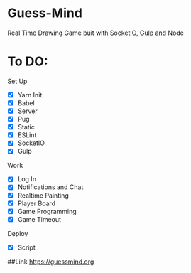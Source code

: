 # Guess-Mind

Real Time Drawing Game buit with SocketIO, Gulp and Node

# To DO:

Set Up

- [x] Yarn Init
- [x] Babel
- [x] Server
- [x] Pug
- [x] Static
- [x] ESLint
- [x] SocketIO
- [x] Gulp

Work

- [x] Log In
- [x] Notifications and Chat
- [x] Realtime Painting
- [x] Player Board
- [x] Game Programming
- [x] Game Timeout

Deploy

- [x] Script

##Link
  https://guessmind.org

